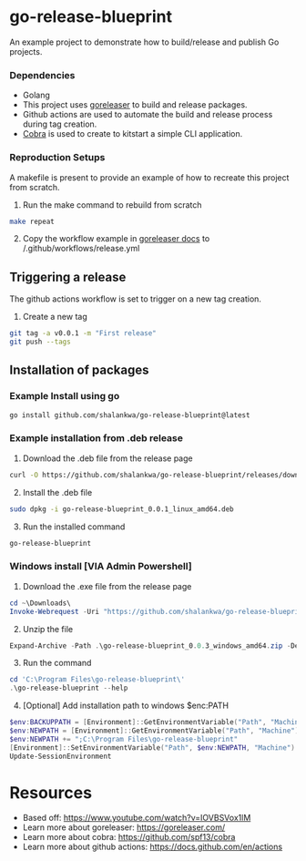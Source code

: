 
# go-release-blueprint
An example project to demonstrate how to build/release and publish Go projects.

### Dependencies
- Golang
- This project uses [goreleaser](https://goreleaser.com/) to build and release packages.
- Github actions are used to automate the build and release process during tag creation.
- [Cobra](https://github.com/spf13/cobra) is used to create to kitstart a simple CLI application.

### Reproduction Setups
A makefile is present to provide an example of how to recreate this project from scratch.
1. Run the make command to rebuild from scratch
```bash
make repeat
```

2. Copy the workflow example in [goreleaser docs](https://goreleaser.com/ci/actions/) to /.github/workflows/release.yml

## Triggering a release
The github actions workflow is set to trigger on a new tag creation.
1. Create a new tag
```bash
git tag -a v0.0.1 -m "First release"
git push --tags
```

## Installation of packages
### Example Install using go
```bash
go install github.com/shalankwa/go-release-blueprint@latest
```

### Example installation from .deb release
1. Download the .deb file from the release page
```bash
curl -O https://github.com/shalankwa/go-release-blueprint/releases/download/v0.0.1/go-release-blueprint_0.0.1_linux_amd64.deb
```
2. Install the .deb file
```bash
sudo dpkg -i go-release-blueprint_0.0.1_linux_amd64.deb
```
3. Run the installed command
```bash
go-release-blueprint
```

### Windows install [VIA Admin Powershell]

1. Download the .exe file from the release page
```powershell
cd ~\Downloads\
Invoke-Webrequest -Uri "https://github.com/shalankwa/go-release-blueprint/releases/download/v0.0.3/go-release-blueprint_0.0.3_windows_amd64.zip" -OutFile "go-release-blueprint_0.0.3_windows_amd64.zip"
```

2. Unzip the file
```powershell
Expand-Archive -Path .\go-release-blueprint_0.0.3_windows_amd64.zip -DestinationPath 'C:\Program Files\go-release-blueprint'
```

3. Run the command
```powershell
cd 'C:\Program Files\go-release-blueprint\'
.\go-release-blueprint --help
```

4. [Optional] Add installation path to windows $enc:PATH
```powershell
$env:BACKUPPATH = [Environment]::GetEnvironmentVariable("Path", "Machine")
$env:NEWPATH = [Environment]::GetEnvironmentVariable("Path", "Machine")
$env:NEWPATH += ";C:\Program Files\go-release-blueprint"
[Environment]::SetEnvironmentVariable("Path", $env:NEWPATH, "Machine")
Update-SessionEnvironment
```

# Resources
- Based off: https://www.youtube.com/watch?v=IOVBSVox1lM
- Learn more about goreleaser: https://goreleaser.com/
- Learn more about cobra: https://github.com/spf13/cobra
- Learn more about github actions: https://docs.github.com/en/actions